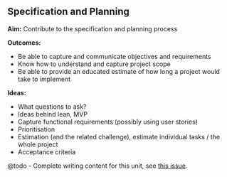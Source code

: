 Specification and Planning
--------------------------

__Aim:__ Contribute to the specification and planning process  

__Outcomes:__ 

* Be able to capture and communicate objectives and requirements
* Know how to understand and capture project scope
* Be able to provide an educated estimate of how long a project would take to implement

__Ideas:__

* What questions to ask?
* Ideas behind lean, MVP
* Capture functional requirements (possibly using user stories)
* Prioritisation
* Estimation (and the related challenge), estimate individual tasks / the whole project
* Acceptance criteria


@todo - Complete writing content for this unit, see [this issue](https://github.com/OpenDrupal/opendrupal/issues/22).
